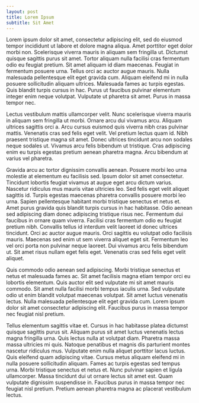 ```yaml
---
layout: post
title: Lorem Ipsum
subtitle: Sit Amet
---
```

Lorem ipsum dolor sit amet, consectetur adipiscing elit, sed do eiusmod tempor incididunt ut labore et dolore magna aliqua. Amet porttitor eget dolor morbi non. Scelerisque viverra mauris in aliquam sem fringilla ut. Dictumst quisque sagittis purus sit amet. Tortor aliquam nulla facilisi cras fermentum odio eu feugiat pretium. Sit amet aliquam id diam maecenas. Feugiat in fermentum posuere urna. Tellus orci ac auctor augue mauris. Nulla malesuada pellentesque elit eget gravida cum. Aliquam eleifend mi in nulla posuere sollicitudin aliquam ultrices. Malesuada fames ac turpis egestas. Quis blandit turpis cursus in hac. Purus ut faucibus pulvinar elementum integer enim neque volutpat. Vulputate ut pharetra sit amet. Purus in massa tempor nec.

Lectus vestibulum mattis ullamcorper velit. Nunc scelerisque viverra mauris in aliquam sem fringilla ut morbi. Ornare arcu dui vivamus arcu. Aliquam ultrices sagittis orci a. Arcu cursus euismod quis viverra nibh cras pulvinar mattis. Venenatis cras sed felis eget velit. Vel pretium lectus quam id. Nibh praesent tristique magna sit amet. Donec ultrices tincidunt arcu non sodales neque sodales ut. Vivamus arcu felis bibendum ut tristique. Cras adipiscing enim eu turpis egestas pretium aenean pharetra magna. Arcu bibendum at varius vel pharetra.

Gravida arcu ac tortor dignissim convallis aenean. Posuere morbi leo urna molestie at elementum eu facilisis sed. Ipsum dolor sit amet consectetur. Tincidunt lobortis feugiat vivamus at augue eget arcu dictum varius. Nascetur ridiculus mus mauris vitae ultricies leo. Sed felis eget velit aliquet sagittis id. Turpis egestas maecenas pharetra convallis posuere morbi leo urna. Sapien pellentesque habitant morbi tristique senectus et netus et. Amet purus gravida quis blandit turpis cursus in hac habitasse. Odio aenean sed adipiscing diam donec adipiscing tristique risus nec. Fermentum dui faucibus in ornare quam viverra. Facilisi cras fermentum odio eu feugiat pretium nibh. Convallis tellus id interdum velit laoreet id donec ultrices tincidunt. Orci ac auctor augue mauris. Orci sagittis eu volutpat odio facilisis mauris. Maecenas sed enim ut sem viverra aliquet eget sit. Fermentum leo vel orci porta non pulvinar neque laoreet. Dui vivamus arcu felis bibendum ut. Sit amet risus nullam eget felis eget. Venenatis cras sed felis eget velit aliquet.

Quis commodo odio aenean sed adipiscing. Morbi tristique senectus et netus et malesuada fames ac. Sit amet facilisis magna etiam tempor orci eu lobortis elementum. Quis auctor elit sed vulputate mi sit amet mauris commodo. Sit amet nulla facilisi morbi tempus iaculis urna. Sed vulputate odio ut enim blandit volutpat maecenas volutpat. Sit amet luctus venenatis lectus. Nulla malesuada pellentesque elit eget gravida cum. Lorem ipsum dolor sit amet consectetur adipiscing elit. Faucibus purus in massa tempor nec feugiat nisl pretium.

Tellus elementum sagittis vitae et. Cursus in hac habitasse platea dictumst quisque sagittis purus sit. Aliquam purus sit amet luctus venenatis lectus magna fringilla urna. Quis lectus nulla at volutpat diam. Pharetra massa massa ultricies mi quis. Natoque penatibus et magnis dis parturient montes nascetur ridiculus mus. Vulputate enim nulla aliquet porttitor lacus luctus. Quis eleifend quam adipiscing vitae. Cursus metus aliquam eleifend mi in nulla posuere sollicitudin aliquam. Fames ac turpis egestas sed tempus urna. Morbi tristique senectus et netus et. Nunc pulvinar sapien et ligula ullamcorper. Massa tincidunt dui ut ornare lectus sit amet est. Quam vulputate dignissim suspendisse in. Faucibus purus in massa tempor nec feugiat nisl pretium. Pretium aenean pharetra magna ac placerat vestibulum lectus.
